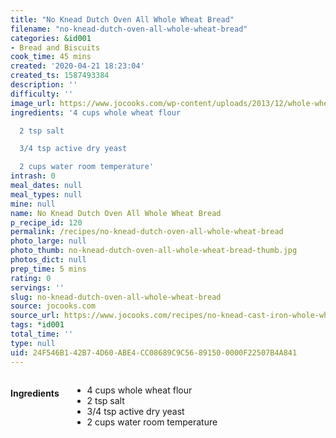 ```yaml
---
title: "No Knead Dutch Oven All Whole Wheat Bread"
filename: "no-knead-dutch-oven-all-whole-wheat-bread"
categories: &id001
- Bread and Biscuits
cook_time: 45 mins
created: '2020-04-21 18:23:04'
created_ts: 1587493384
description: ''
difficulty: ''
image_url: https://www.jocooks.com/wp-content/uploads/2013/12/whole-wheat-cast-iron-bread-1-3-125x125.jpg
ingredients: '4 cups whole wheat flour

  2 tsp salt

  3/4 tsp active dry yeast

  2 cups water room temperature'
intrash: 0
meal_dates: null
meal_types: null
mine: null
name: No Knead Dutch Oven All Whole Wheat Bread
p_recipe_id: 120
permalink: /recipes/no-knead-dutch-oven-all-whole-wheat-bread
photo_large: null
photo_thumb: no-knead-dutch-oven-all-whole-wheat-bread-thumb.jpg
photos_dict: null
prep_time: 5 mins
rating: 0
servings: ''
slug: no-knead-dutch-oven-all-whole-wheat-bread
source: jocooks.com
source_url: https://www.jocooks.com/recipes/no-knead-cast-iron-whole-wheat-bread/
tags: *id001
total_time: ''
type: null
uid: 24F546B1-42B7-4D60-ABE4-CC08689C9C56-89150-0000F22507B4A841
---
```

<div class="large-8 medium-7 columns" id="writeup">	</div><!-- #writeup -->
</div><!-- #row-one -->
<div class="row" id="row-two">	<div class="medium-4 small-5 columns" id="ingredients"><h4>Ingredients</h4><div class="box box-ingredients content"><ul>
<li>4 cups whole wheat flour</li>
<li>2 tsp salt</li>
<li>3/4 tsp active dry yeast</li>
<li>2 cups water room temperature</li>
</ul>
</div>	</div>	<div class="medium-6 small-7 columns" id="directions">	</div>